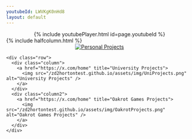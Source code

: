 ```yaml
---
youtubeId: LWVKgK0nHd8
layout: default
---
```


<center>{% include youtubePlayer.html id=page.youtubeId %}</center>
{% include halfcolumn.html %}

<body>
	<div style="text-align: center; margin: 0px 0px 10px 0px;">
	    <a href="https://x.com/home" title="Personal Projects">
	      <img src="/zd2hortontest.github.io/assets/img/PersonalProjects.png" alt="Personal Projects" />
		</a>
	</div>

	<div class="row">
	  <div class="column">
		<a href="https://x.com/home" title="University Projects">
		  <img src="/zd2hortontest.github.io/assets/img/UniProjects.png" alt="University Projects" />
		</a>
	  </div>
	  <div class="column2">
		<a href="https://x.com/home" title="Oakrot Games Projects">
		  <img src="/zd2hortontest.github.io/assets/img/OakrotProjects.png" alt="Oakrot Games Projects" />
		</a>
	  </div>
	</div>
</body>